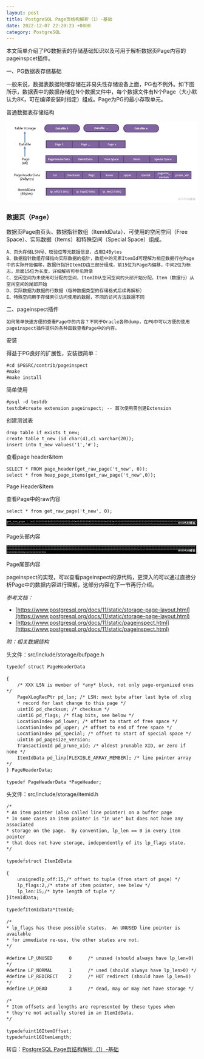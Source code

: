 ```yaml
---
layout: post
title: PostgreSQL Page页结构解析（1）-基础
date: 2022-12-07 22:20:23 +0800
category: PostgreSQL
---
```


本文简单介绍了PG数据表的存储基础知识以及可用于解析数据页Page内容的pageinspcet插件。

一、PG数据表存储基础

一般来说，数据表数据物理存储在非易失性存储设备上面，PG也不例外。如下图所示，数据表中的数据存储在N个数据文件中，每个数据文件有N个Page（大小默认为8K，可在编译安装时指定）组成。Page为PG的最小存取单元。

普通数据表存储结构

![picture](/2022/postgresql/yuanmajiedu/afd4d2d798a479eb.jpeg "source code")

<h3>数据页（Page）</h3>

数据页Page由页头、数据指针数组（ItemIdData）、可使用的空闲空间（Free Space）、实际数据（Items）和特殊空间（Special Space）组成。

    A、页头存储LSN号、校验位等元数据信息，占用24Bytes
    B、数据指针数组存储指向实际数据的指针，数组中的元素ItemId可理解为相应数据行在Page中的实际开始偏移，数据行指针ItemID由三部分组成，前15位为Page内偏移，中间2位为标志，后面15位为长度，详细解析可参见附录
    C、空闲空间为未使用可分配的空间，ItemID从空闲空间的头部开始分配，Item（数据行）从空闲空间的尾部开始
    D、实际数据为数据的行数据（每种数据类型的存储格式后续再解析）
    E、特殊空间用于存储索引访问使用的数据，不同的访问方法数据不同

二、pageinspect插件

    如何简单快速方便的查看Page中的内容？不同于Oracle各种dump，在PG中可以方便的使用pageinspect插件提供的各种函数查看Page中的内容。

安装

得益于PG良好的扩展性，安装很简单：
```
#cd $PGSRC/contrib/pageinspect
#make
#make install
```
简单使用
```
#psql -d testdb
testdb#create extension pageinspect; -- 首次使用需创建Extension
```
创建测试表
```
drop table if exists t_new;
create table t_new (id char(4),c1 varchar(20));
insert into t_new values('1','#');
```

查看page header&item

```
SELECT * FROM page_header(get_raw_page('t_new', 0));
select * from heap_page_items(get_raw_page('t_new',0));
```
Page Header&Item

查看Page中的raw内容

```
select * from get_raw_page('t_new', 0);
```

![picture](/2022/postgresql/yuanmajiedu/0d317f8f69a17cc3.jpeg "source code")

Page头部内容

![picture](/2022/postgresql/yuanmajiedu/135573231dcef73a.jpeg "source code")

Page尾部内容

pageinspect的实现，可以查看pageinspect的源代码，更深入的可以通过直接分析Page中的数据内容进行理解，这部分内容在下一节再行介绍。


*参考文档：*
- [https://www.postgresql.org/docs/11/static/storage-page-layout.html](https://www.postgresql.org/docs/11/static/storage-page-layout.html)
- [https://www.postgresql.org/docs/11/static/pageinspect.html](https://www.postgresql.org/docs/11/static/pageinspect.html)

*附：相关数据结构*

头文件：src/include/storage/bufpage.h
```
typedef struct PageHeaderData

{
    /* XXX LSN is member of *any* block, not only page-organized ones */
    PageXLogRecPtr pd_lsn; /* LSN: next byte after last byte of xlog
    * record for last change to this page */
    uint16 pd_checksum; /* checksum */
    uint16 pd_flags; /* flag bits, see below */
    LocationIndex pd_lower; /* offset to start of free space */
    LocationIndex pd_upper; /* offset to end of free space */
    LocationIndex pd_special; /* offset to start of special space */
    uint16 pd_pagesize_version;
    TransactionId pd_prune_xid; /* oldest prunable XID, or zero if none */
    ItemIdData pd_linp[FLEXIBLE_ARRAY_MEMBER]; /* line pointer array */
} PageHeaderData;

typedef PageHeaderData *PageHeader;
```
头文件：src/include/storage/itemid.h
```
/*
* An item pointer (also called line pointer) on a buffer page
* In some cases an item pointer is "in use" but does not have any associated
* storage on the page.  By convention, lp_len == 0 in every item pointer
* that does not have storage, independently of its lp_flags state.
*/

typedefstruct ItemIdData

{
    unsignedlp_off:15,/* offset to tuple (from start of page) */
    lp_flags:2,/* state of item pointer, see below */
    lp_len:15;/* byte length of tuple */
}ItemIdData;

typedefItemIdData*ItemId;

/*
* lp_flags has these possible states.  An UNUSED line pointer is available
* for immediate re-use, the other states are not.
*/

#define LP_UNUSED      0      /* unused (should always have lp_len=0) */
#define LP_NORMAL      1      /* used (should always have lp_len>0) */
#define LP_REDIRECT    2      /* HOT redirect (should have lp_len=0) */
#define LP_DEAD        3      /* dead, may or may not have storage */

/*
* Item offsets and lengths are represented by these types when
* they're not actually stored in an ItemIdData.
*/

typedefuint16ItemOffset;
typedefuint16ItemLength;
```

转自：[PostgreSQL Page页结构解析（1）-基础](http://blog.itpub.net/6906/viewspace-2374923/)